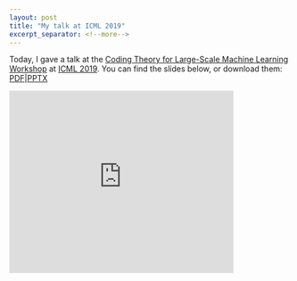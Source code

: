 ```yaml
---
layout: post
title: "My talk at ICML 2019"
excerpt_separator: <!--more-->
---
```


Today, I gave a talk at the [Coding Theory for Large-Scale Machine Learning Workshop](https://sites.google.com/view/codml2019) at [ICML 2019](https://icml.cc/).
You can find the slides below, or download them: [PDF]|[PPTX]

<!--more-->

<iframe src="https://onedrive.live.com/embed?cid=5801726772BFC3DA&resid=5801726772BFC3DA%21356777&authkey=AEM0ZJ3FAJCOZjw&em=2" width="402" height="327" frameborder="0" scrolling="no"></iframe>


[PDF]: https://1drv.ms/b/s!AtrDv3JncgFYleMoLx1SdygWCtqYJA?e=Wlk8RS
[PPTX]: https://1drv.ms/p/s!AtrDv3JncgFYleMpEdt51w-SOhe6Fw?e=y91Mac